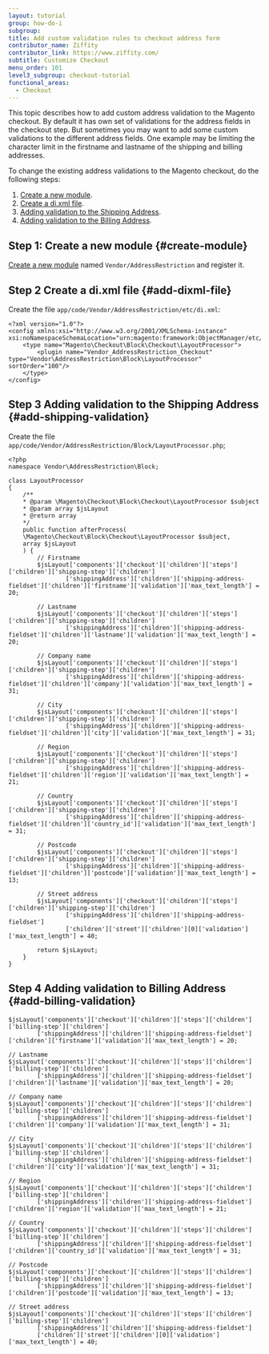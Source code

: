 ```yaml
---
layout: tutorial
group: how-do-i
subgroup:
title: Add custom validation rules to checkout address form
contributor_name: Ziffity
contributor_link: https://www.ziffity.com/
subtitle: Customize Checkout
menu_order: 101
level3_subgroup: checkout-tutorial
functional_areas:
  - Checkout
---
```


This topic describes how to add custom address validation to the Magento checkout.  By default it has own set of validations for the address fields in the checkout step. But sometimes you may want to add some custom validations to the different address fields. One example may be limiting the character limit in the firstname and lastname of the shipping and billing addresses.

To change the existing address validations to the Magento checkout, do the following steps:

1. [Create a new module](#create-module).
1. [Create a di.xml file](#add-dixml-file).
1. [Adding validation to the Shipping Address](#add-shipping-validation).
1. [Adding validation to the Billing Address](#add-billing-validation).

## Step 1: Create a new module {#create-module}

[Create a new module](https://devdocs.magento.com/videos/fundamentals/create-a-new-module/) named `Vendor/AddressRestriction` and register it.

## Step 2 Create a di.xml file {#add-dixml-file}

Create the file `app/code/Vendor/AddressRestriction/etc/di.xml`:

```php?start_inline=1
<?xml version="1.0"?>
<config xmlns:xsi="http://www.w3.org/2001/XMLSchema-instance" xsi:noNamespaceSchemaLocation="urn:magento:framework:ObjectManager/etc/config.xsd">
    <type name="Magento\Checkout\Block\Checkout\LayoutProcessor">
        <plugin name="Vendor_AddressRestriction_Checkout" type="Vendor\AddressRestriction\Block\LayoutProcessor" sortOrder="100"/>
    </type>
</config>
```

## Step 3 Adding validation to the Shipping Address {#add-shipping-validation}

Create the file `app/code/Vendor/AddressRestriction/Block/LayoutProcessor.php`;

```php?start_inline=1
<?php
namespace Vendor\AddressRestriction\Block;

class LayoutProcessor
{
    /**
    * @param \Magento\Checkout\Block\Checkout\LayoutProcessor $subject
    * @param array $jsLayout
    * @return array
    */
    public function afterProcess(
    \Magento\Checkout\Block\Checkout\LayoutProcessor $subject,
    array $jsLayout
    ) {
        // Firstname
        $jsLayout['components']['checkout']['children']['steps']['children']['shipping-step']['children']
                ['shippingAddress']['children']['shipping-address-fieldset']['children']['firstname']['validation']['max_text_length'] = 20;

        // Lastname
        $jsLayout['components']['checkout']['children']['steps']['children']['shipping-step']['children']
                ['shippingAddress']['children']['shipping-address-fieldset']['children']['lastname']['validation']['max_text_length'] = 20;

        // Company name
        $jsLayout['components']['checkout']['children']['steps']['children']['shipping-step']['children']
                ['shippingAddress']['children']['shipping-address-fieldset']['children']['company']['validation']['max_text_length'] = 31;

        // City
        $jsLayout['components']['checkout']['children']['steps']['children']['shipping-step']['children']
                ['shippingAddress']['children']['shipping-address-fieldset']['children']['city']['validation']['max_text_length'] = 31;

        // Region
        $jsLayout['components']['checkout']['children']['steps']['children']['shipping-step']['children']
                ['shippingAddress']['children']['shipping-address-fieldset']['children']['region']['validation']['max_text_length'] = 21;

        // Country
        $jsLayout['components']['checkout']['children']['steps']['children']['shipping-step']['children']
                ['shippingAddress']['children']['shipping-address-fieldset']['children']['country_id']['validation']['max_text_length'] = 31;

        // Postcode
        $jsLayout['components']['checkout']['children']['steps']['children']['shipping-step']['children']
                ['shippingAddress']['children']['shipping-address-fieldset']['children']['postcode']['validation']['max_text_length'] = 13;

        // Street address
        $jsLayout['components']['checkout']['children']['steps']['children']['shipping-step']['children']
                ['shippingAddress']['children']['shipping-address-fieldset']
                ['children']['street']['children'][0]['validation']['max_text_length'] = 40;

        return $jsLayout;
    }
}
```

## Step 4 Adding validation to Billing Address {#add-billing-validation}

```php?start_inline=1
$jsLayout['components']['checkout']['children']['steps']['children']['billing-step']['children']
        ['shippingAddress']['children']['shipping-address-fieldset']['children']['firstname']['validation']['max_text_length'] = 20;

// Lastname
$jsLayout['components']['checkout']['children']['steps']['children']['billing-step']['children']
        ['shippingAddress']['children']['shipping-address-fieldset']['children']['lastname']['validation']['max_text_length'] = 20;

// Company name
$jsLayout['components']['checkout']['children']['steps']['children']['billing-step']['children']
        ['shippingAddress']['children']['shipping-address-fieldset']['children']['company']['validation']['max_text_length'] = 31;

// City
$jsLayout['components']['checkout']['children']['steps']['children']['billing-step']['children']
        ['shippingAddress']['children']['shipping-address-fieldset']['children']['city']['validation']['max_text_length'] = 31;

// Region
$jsLayout['components']['checkout']['children']['steps']['children']['billing-step']['children']
        ['shippingAddress']['children']['shipping-address-fieldset']['children']['region']['validation']['max_text_length'] = 21;

// Country
$jsLayout['components']['checkout']['children']['steps']['children']['billing-step']['children']
        ['shippingAddress']['children']['shipping-address-fieldset']['children']['country_id']['validation']['max_text_length'] = 31;

// Postcode
$jsLayout['components']['checkout']['children']['steps']['children']['billing-step']['children']
        ['shippingAddress']['children']['shipping-address-fieldset']['children']['postcode']['validation']['max_text_length'] = 13;

// Street address
$jsLayout['components']['checkout']['children']['steps']['children']['billing-step']['children']
        ['shippingAddress']['children']['shipping-address-fieldset']
        ['children']['street']['children'][0]['validation']['max_text_length'] = 40;
```

